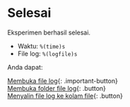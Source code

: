 # Selesai

Eksperimen berhasil selesai.

- Waktu: `%(time)s`
- File log: `%(logfile)s`

Anda dapat:

[Membuka file log](opensesame://event.after_experiment_open_logfile){: .important-button}<br />
[Membuka folder file log](opensesame://event.after_experiment_open_logfile_folder){: .button}<br />
[Menyalin file log ke kolam file](opensesame://event.after_experiment_copy_logfile){: .button}